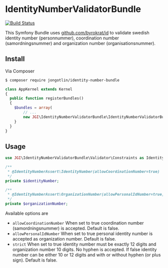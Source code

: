 # IdentityNumberValidatorBundle

[![Build Status](https://img.shields.io/travis/jongotlin/IdentityNumberValidatorBundle/master.svg)](https://travis-ci.org/jongotlin/IdentityNumberValidatorBundle)

This Symfony Bundle uses [github.com/byrokrat/id](https://github.com/byrokrat/id) to validate swedish identity number (personnummer), coordination number (samordningsnummer) and organization number (organisationsnummer).

## Install

Via Composer

```bash
$ composer require jongotlin/identity-number-bundle
```

```php
class AppKernel extends Kernel
{
  public function registerBundles()
  {
    $bundles = array(
        // ...
        new JGI\IdentityNumberValidatorBundle\IdentityNumberValidatorBundle(),
    }
  }
}
```

## Usage
```php
use JGI\IdentityNumberValidatorBundle\Validator\Constraints as IdentityNumberAssert;

/**
 * @IdentityNumberAssert\IdentityNumber(allowCoordinationNumber=true)
 */
private $identityNumber;

/**
 * @IdentityNumberAssert\OrganizationNumber(allowPersonalIdNumber=true, allowCoordinationNumber=true)
 */
private $organizationNumber;
```

Available options are
 - `allowCoordinationNumber` When set to true coordination number (samordningsnummer) is accepted. Default is false.
 - `allowPersonalIdNumber` When set to true personal identity number is accepted as organization number. Default is false.
 - `strict` When set to true identity number must be exactly 12 digits and organization number 10 digits. No hyphen is accepted. If false identity number can be either 10 or 12 digits and with or without hyphen (or plus sign). Default is false.
